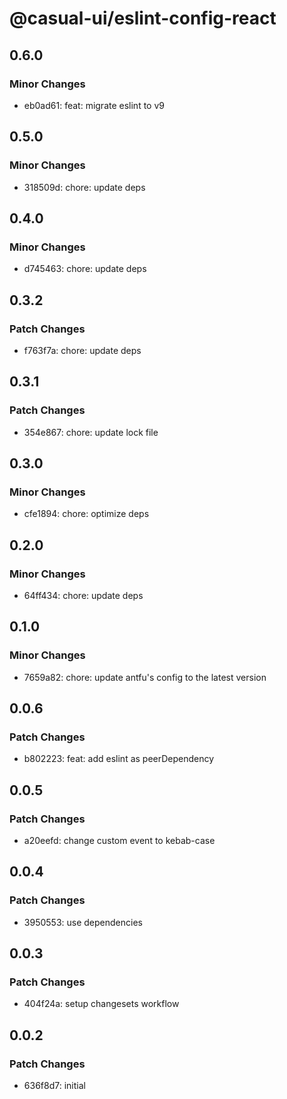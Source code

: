 # @casual-ui/eslint-config-react

## 0.6.0

### Minor Changes

- eb0ad61: feat: migrate eslint to v9

## 0.5.0

### Minor Changes

- 318509d: chore: update deps

## 0.4.0

### Minor Changes

- d745463: chore: update deps

## 0.3.2

### Patch Changes

- f763f7a: chore: update deps

## 0.3.1

### Patch Changes

- 354e867: chore: update lock file

## 0.3.0

### Minor Changes

- cfe1894: chore: optimize deps

## 0.2.0

### Minor Changes

- 64ff434: chore: update deps

## 0.1.0

### Minor Changes

- 7659a82: chore: update antfu's config to the latest version

## 0.0.6

### Patch Changes

- b802223: feat: add eslint as peerDependency

## 0.0.5

### Patch Changes

- a20eefd: change custom event to kebab-case

## 0.0.4

### Patch Changes

- 3950553: use dependencies

## 0.0.3

### Patch Changes

- 404f24a: setup changesets workflow

## 0.0.2

### Patch Changes

- 636f8d7: initial
